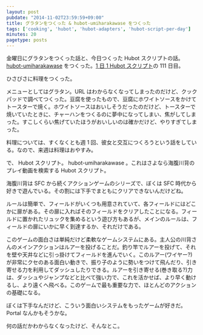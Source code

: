 ```yaml
---
layout: post
pubdate: "2014-11-02T23:59:59+09:00"
title: グラタンをつくった & hubot-umiharakawase をつくった
tags: ['cooking', 'hubot', 'hubot-adapters', 'hubot-script-per-day']
minutes: 20
pagetype: posts
---
```

金曜日にグラタンをつくった話と、今日つくった Hubot スクリプトの話。 [hubot-umiharakawase][gh:bouzuya/hubot-umiharakawase] をつくった。[1 日 1 Hubot スクリプト][hubot-script-per-day]の 111 日目。

ひさびさに料理をつくった。

メニューとしてはグラタン。URL はわからなくなってしまったのだけど、クックパッドで調べてつくった。豆腐を使ったもので、豆腐にホワイトソースをかけてトースターで焼く。ホワイトソースはおいしそうだったのだけど、トースターで焼いていたときに、チャーハンをつくるのに夢中になってしまい、焦がしてしまった。すこしくらい焦げていたほうがおいしいのは確かだけど、やりすぎてしまった。

料理については、すくなくとも週 1 回、彼女と交互につくろうという話をしている。なので、来週は料理はおやすみ。

で、 Hubot スクリプト。 hubot-umiharakawase 。これはさよなら海腹川背のプレイ動画を検索する Hubot スクリプト。

海腹川背は SFC から続くアクションゲームのシリーズで、ぼくは SFC 時代から好きで遊んでいる。その割には下手でまともにクリアできないんだけどね。

ルールは簡単で、フィールドがいくつも用意されていて、各フィールドにはどこかに扉がある。その扉に入ればそのフィールドをクリアしたことになる。フィールドに置かれたリュックを集めるという遊び方もあるが、メインのルールは、フィールドの扉にいかに早く到達するか、それだけである。

このゲームの面白さは単純だけど柔軟なゲームシステムにある。主人公の川背さんのメインアクションはルアーを投げることだ。釣り竿でルアーを投げて、それを壁や天井などに引っ掛けてフィールドを進んでいく。このルアー(ワイヤー?)が非常にクセのある面白い動きで、振り子のように勢いをつけて飛んだり、引き寄せる力を利用してダッシュしたりできる。ルアーを引き寄せる(巻き取る?)力は、ダッシュやジャンプなどと比べて強い力で、これを活かせば、より早く動けるし、より遠くへ飛べる。このゲームで最も重要な力で、ほとんどのアクションの基礎になる。

ぼくは下手なんだけど、こういう面白いシステムをもったゲームが好きだ。 Portal なんかもそうかな。

何の話だかわからなくなったけど、そんなとこ。

[gh:bouzuya/hubot-umiharakawase]: https://github.com/bouzuya/hubot-umiharakawase
[hubot-script-per-day]: http://blog.bouzuya.net/posts?tags=hubot-script-per-day
